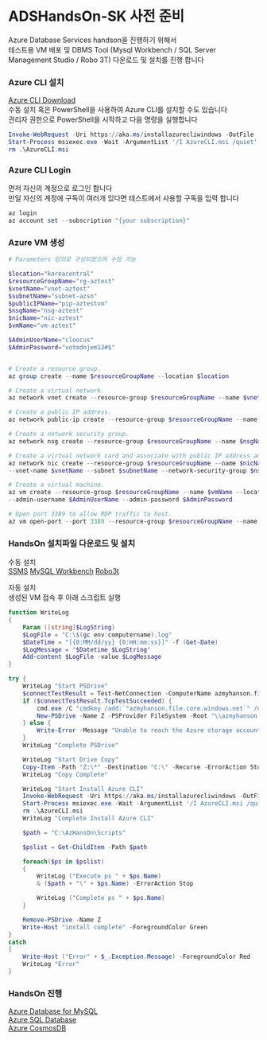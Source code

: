 # ADSHandsOn-SK 사전 준비
Azure Database Services handson을 진행하기 위해서  
테스트용 VM 배포 및 DBMS Tool (Mysql Workbench / SQL Server Management Studio / Robo 3T) 다운로드 및 설치를 진행 합니다

### Azure CLI 설치
[Azure CLI Download](https://aka.ms/installazurecliwindows)  
수동 설치 혹은 PowerShell을 사용하여 Azure CLI를 설치할 수도 있습니다   
관리자 권한으로 PowerShell을 시작하고 다음 명령을 실행합니다  

```powershell
Invoke-WebRequest -Uri https://aka.ms/installazurecliwindows -OutFile .\AzureCLI.msi; 
Start-Process msiexec.exe -Wait -ArgumentList '/I AzureCLI.msi /quiet'; 
rm .\AzureCLI.msi
 ```

### Azure CLI Login
먼저 자신의 계정으로 로그인 합니다  
만일 자신의 계정에 구독이 여러개 있다면 테스트에서 사용할 구독을 입력 합니다  
```powershell
az login 
az account set --subscription "{your subscription}"
```

### Azure VM 생성
```powershell
# Parameters 임의로 구성되었으며 수정 가능

$location="koreacentral"
$resourceGroupName="rg-aztest"
$vnetName="vnet-aztest"
$subnetName="subnet-azsn"
$publicIPName="pip-aztestvm"
$nsgName="nsg-aztest"
$nicName="nic-aztest"
$vmName="vm-aztest"

$AdminUserName="cloocus"
$AdminPassword="votmdnjem12#$"


# Create a resource group.
az group create --name $resourceGroupName --location $location

# Create a virtual network.
az network vnet create --resource-group $resourceGroupName --name $vnetName --subnet-name $subnetName

# Create a public IP address.
az network public-ip create --resource-group $resourceGroupName --name $publicIPName

# Create a network security group.
az network nsg create --resource-group $resourceGroupName --name $nsgName

# Create a virtual network card and associate with public IP address and NSG.
az network nic create --resource-group $resourceGroupName --name $nicName `
--vnet-name $vnetName --subnet $subnetName --network-security-group $nsgName --public-ip-address $publicIPName

# Create a virtual machine. 
az vm create --resource-group $resourceGroupName --name $vmName --location $location --nics $nicName --image win2016datacenter `
--admin-username $AdminUserName --admin-password $AdminPassword

# Open port 3389 to allow RDP traffic to host.
az vm open-port --port 3389 --resource-group $resourceGroupName --name $vmName
```


### HandsOn 설치파일 다운로드 및 설치
수동 설치  
[SSMS](https://docs.microsoft.com/ko-kr/sql/ssms/download-sql-server-management-studio-ssms?view=sql-server-ver15) [MySQL Workbench](https://dev.mysql.com/downloads/workbench/) [Robo3t](https://robomongo.org/download)  

자동 설치  
생성된 VM 접속 후 아래 스크립트 실행
```powershell
function WriteLog
{
    Param ([string]$LogString)
    $LogFile = "C:\$(gc env:computername).log"
    $DateTime = "[{0:MM/dd/yy} {0:HH:mm:ss}]" -f (Get-Date)
    $LogMessage = "$Datetime $LogString"
    Add-content $LogFile -value $LogMessage
}

try {
    WriteLog "Start PSDrive"
    $connectTestResult = Test-NetConnection -ComputerName azmyhanson.file.core.windows.net -Port 445
    if ($connectTestResult.TcpTestSucceeded) {
        cmd.exe /C "cmdkey /add:`"azmyhanson.file.core.windows.net`" /user:`"Azure\azmyhanson`" /pass:`"CIW22TOO9R/b+A18f0xUP2GU01mMv1tYnSHCPEdf+9exD+WQyUqpoSvc9aJxcYE9S/2CFyIjHhOff3mMEkW22w==`""
        New-PSDrive -Name Z -PSProvider FileSystem -Root "\\azmyhanson.file.core.windows.net\skhandson" -Persist -ErrorAction Stop
    } else {
        Write-Error -Message "Unable to reach the Azure storage account via port 445. Check to make sure your organization or ISP is not blocking port 445, or use Azure P2S VPN, Azure S2S VPN, or Express Route to tunnel SMB traffic over a different port."
    }
    WriteLog "Complete PSDrive"

    WriteLog "Start Drive Copy"
    Copy-Item -Path "Z:\*" -Destination "C:\" -Recurse -ErrorAction Stop
    WriteLog "Copy Complete"

    WriteLog "Start Install Azure CLI"
    Invoke-WebRequest -Uri https://aka.ms/installazurecliwindows -OutFile .\AzureCLI.msi; 
    Start-Process msiexec.exe -Wait -ArgumentList '/I AzureCLI.msi /quiet'; 
    rm .\AzureCLI.msi
    WriteLog "Complete Install Azure CLI"

    $path = "C:\AzHansOn\Scripts"

    $pslist = Get-ChildItem -Path $path

    foreach($ps in $pslist)
    {
        WriteLog ("Execute ps " + $ps.Name)
        & ($path + "\" + $ps.Name) -ErrorAction Stop

        WriteLog ("Complete ps " + $ps.Name)
    }

    Remove-PSDrive -Name Z
    Write-Host "install complete" -ForegroundColor Green
}
catch
{
    Write-Host ("Error" + $_.Exception.Message) -ForegroundColor Red
    WriteLog "Error"
}
```

### HandsOn 진행
[Azure Database for MySQL](../master/AzureDatabaseforMySQL/README.md)  
[Azure SQL Database](../master/AzureSQLDatabase/README.md)  
[Azure CosmosDB](../master/AzureCosmosDB/README.md)  
